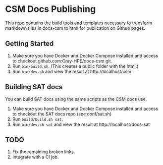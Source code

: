 # CSM Docs Publishing
This repo contains the build tools and templates necessary to transform markdown files in docs-csm to html for publication on Github pages.

## Getting Started
1. Make sure you have Docker and Docker Compose installed and access to checkout github.com:Cray-HPE/docs-csm.git.
1. Run `bin/build.sh`.  (This creates a public folder with the html.)
1. Run `bin/dev.sh` and view the result at http://localhost/csm

## Building SAT docs
You can build SAT docs using the same scripts as the CSM docs use.
1. Make sure you have Docker and Docker Compose installed and access to checkout the SAT docs repo (see conf/sat.sh)
1. Run `build/build.sh sat`.
1. Run `bin/dev.sh sat` and view the result at http://localhost/docs-sat

## TODO
1. Fix the remaining broken links.
1. Integrate with a CI job.
